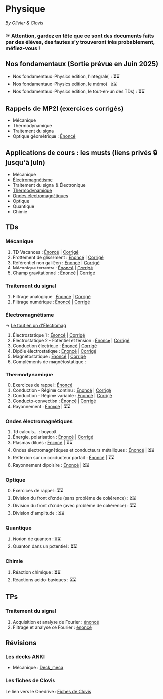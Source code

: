 # Physique 
_By Olivier & Clovis_
### ☞  Attention, gardez en tête que ce sont des documents faits par des élèves, des fautes s'y trouveront très probablement, méfiez-vous !


## Nos fondamentaux (Sortie prévue en Juin 2025)
   * Nos fondamentaux (Physics edition, l'intégrale) : ⏳⌛️
   * Nos fondamentaux (Physics edition, le mémo) : ⏳⌛️
   * Nos fondamentaux (Physics edition, le tout-en-un des TDs) : ⏳⌛️
## Rappels de MP2I (exercices corrigés)
  * Mécanique
  * Thermodynamique
  * Traitement du signal
  * Optique géométrique : [Énoncé](/physique/td/optique/physique_khube_optique_td0_enonce.pdf)
## Applications de cours : les musts (liens privés 🔒 jusqu'à juin)
   * Mécanique
   * [Électromagnétisme](https://drive.google.com/file/d/1Oo896rrD9vw_sRJv7coTWOBAeW7A0ByS/view?usp=drive_link)
   * Traitement du signal & Électronique
   * [Thermodynamique](https://drive.google.com/file/d/1XVcaOlOZ5tawZzUvprxIhI2NWRSXhvvu/view?usp=sharing)
   * [Ondes électromagnétiques](https://drive.google.com/file/d/1wr4Rm_JiMwVu44XSX-ME8eS4K96SOxbu/view?usp=sharing)
   * Optique
   * Quantique
   * Chimie

## TDs

### Mécanique 
   1. TD Vacances : [Énoncé](/physique/td/meca/khube_physics_td_vacances_enonce.pdf) | [Corrigé](/physique/td/meca/khube_physics_td_vacances_corrige.pdf)
   2. Frottement de glissement : [Énoncé](/physique/td/meca/meca_TD1_enonce.pdf) | [Corrigé](/physique/td/meca/meca_TD1_corrige.pdf)
   3. Référentiel non galiléen : [Énoncé](/physique/td/meca/meca_TD2_enonce.pdf) | [Corrigé](/physique/td/meca/meca_TD2_corrige.pdf)
   4. Mécanique terrestre : [Énoncé](/physique/td/meca/meca_TD3_enonce.pdf) | [Corrigé](/physique/td/meca/meca_TD3_corrige.pdf)
   5. Champ gravitationnel : [Énoncé](/physique/td/meca/meca_TD4_enonce.pdf) | [Corrigé](/physique/td/meca/meca_TD4_corrige.pdf) 

### Traitement du signal
   1. Filtrage analogique : [Énoncé](/physique/td/signal/signal_TD1_enonce.pdf) | [Corrigé](/physique/td/signal/signal_TD1_corrige.pdf)
   2. Filtrage numérique : [Énoncé](/physique/td/signal/signal_TD2_enonce.pdf) | [Corrigé](/physique/td/signal/signal_TD2_corrige.pdf)

### Électromagnétisme 
→ [Le tout en un d'Électromag](/physique/td/electromag/physique_khube_electromag_tds_enonces.pdf)
   1. Électrostatique 1 : [Énoncé](/physique/td/electromag/electromag_TD1_enonce.pdf) | [Corrigé](/physique/td/electromag/electromag_TD1_corrige.pdf) 
   2. Électrostatique 2 - Potentiel et tension : [Énoncé](/physique/td/electromag/electromag_TD2_enonce.pdf) | [Corrigé](/physique/td/electromag/electromag_TD2_corrige.pdf)
   3. Conduction électrique : [Énoncé](/physique/td/electromag/electromag_TD3_enonce.pdf) | [Corrigé](/physique/td/electromag/electromag_TD3_corrige.pdf) 
   4. Dipôle électrostatique : [Énoncé](/physique/td/electromag/electromag_TD4_enonce.pdf) |  [Corrigé](/physique/td/electromag/electromag_TD4_corrige.pdf) 
   5. Magnétostatique : [Énoncé](/physique/td/electromag/electromag_TD5_enonce.pdf) | [Corrigé](/physique/td/electromag/electromag_TD5_corrige.pdf) 
   6. Compléments de magnétostatique :

### Thermodynamique 
   0. Exercices de rappel : [Énoncé](/physique/td/thermo/thermo_TD0_enonce.pdf)
   1. Conduction - Régime continu : [Énoncé](/physique/td/thermo/thermo_TD1_enonce.pdf) | [Corrigé](/physique/td/thermo/thermo_TD1_corrige.pdf) 
   2. Conduction - Régime variable : [Énoncé](/physique/td/thermo/thermo_TD2_enonce.pdf) | [Corrigé](/physique/td/thermo/thermo_TD2_corrige.pdf) 
   3. Conducto-convection : [Énoncé](/physique/td/thermo/thermo_TD3_enonce.pdf) | [Corrigé](/physique/td/thermo/thermo_TD3_corrige.pdf) 
   4. Rayonnement : [Énoncé](/physique/td/thermo/thermo_TD4_enonce.pdf) | ⏳⌛️

### Ondes électromagnétiques
  1. Td calculs… : boycott
  2. Énergie, polarisation : [Énoncé](/physique/td/electromag/ondes_TD2_enonce.pdf) | [Corrigé](/physique/td/electromag/ondes_TD2_corrige.pdf)
  3. Plasmas dilués : [Énoncé](/physique/td/electromag/ondes_TD3_enonce.pdf) | ⏳⌛️
  4. Ondes électromagnétiques et conducteurs métalliques : [Énoncé](/physique/td/electromag/ondes_TD4_enonce.pdf) | ⏳⌛️
  5. Réflexion sur un conducteur parfait : [Énoncé](/physique/td/electromag/ondes_TD5_enonce.pdf) | ⏳⌛️
  6. Rayonnement dipolaire : [Énoncé](/physique/td/electromag/ondes_TD6_enonce.pdf) | ⏳⌛️

### Optique 
  0. Exercices de rappel : ⏳⌛️
  1. Division du front d'onde (sans problème de cohérence) : ⏳⌛️
  2. Division du front d'onde (avec problème de cohérence) : ⏳⌛️
  3. Division d'amplitude : ⏳⌛️

### Quantique 
  1. Notion de quanton : ⏳⌛️
  2. Quanton dans un potentiel : ⏳⌛️

### Chimie
  1. Réaction chimique : ⏳⌛️
  2. Réactions acido-basiques : ⏳⌛️

     
## TPs

### Traitement du signal 
   1. Acquisition et analyse de Fourier : [énoncé](/physique/tp/signal/physique_khube_TP1_enonce.pdf)
   2. Filtrage et analyse de Fourier : [énoncé](/physique/tp/signal/physique_khube_TP1_enonce.pdf)
## Révisions

### Les decks ANKI
   * Mécanique : [Deck_meca](/physique/anki/anki_meca.apkg)
### Les fiches de Clovis 
 Le lien vers le Onedrive : [Fiches de Clovis](https://onedrive.live.com/?authkey=%21AKAyskL%5FuKhhXtE&id=247C42F66BD86EF0%213959&cid=247C42F66BD86EF0)
